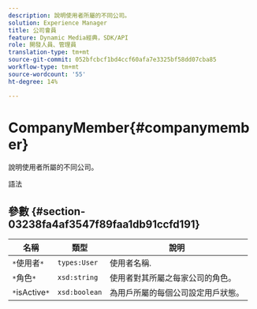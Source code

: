 ```yaml
---
description: 說明使用者所屬的不同公司。
solution: Experience Manager
title: 公司會員
feature: Dynamic Media經典，SDK/API
role: 開發人員、管理員
translation-type: tm+mt
source-git-commit: 052bfcbcf1bd4ccf60afa7e3325bf58dd07cba85
workflow-type: tm+mt
source-wordcount: '55'
ht-degree: 14%

---
```



# CompanyMember{#companymember}

說明使用者所屬的不同公司。

語法

## 參數 {#section-03238fa4af3547f89faa1db91ccfd191}

| 名稱 | 類型 | 說明 |
|---|---|---|
| `*`使用者`*` | `types:User` | 使用者名稱. |
| `*`角色`*` | `xsd:string` | 使用者對其所屬之每家公司的角色。 |
| `*`isActive`*` | `xsd:boolean` | 為用戶所屬的每個公司設定用戶狀態。 |

